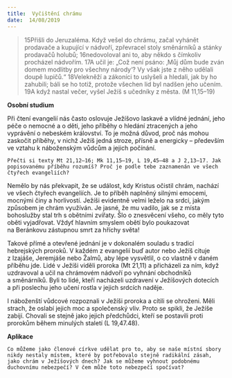 ```yaml
---
title:  Vyčištění chrámu
date:  14/08/2019
---
```


> <p></p>
> 15Přišli do Jeruzaléma. Když vešel do chrámu, začal vyhánět prodavače a kupující v nádvoří, zpřevracel stoly směnárníků a stánky prodavačů holubů; 16nedovoloval ani to, aby někdo s čímkoliv procházel nádvořím. 17A učil je: „Což není psáno: ‚Můj dům bude zván domem modlitby pro všechny národy‘? Vy však jste z něho udělali doupě lupičů.“ 18Velekněží a zákoníci to uslyšeli a hledali, jak by ho zahubili; báli se ho totiž, protože všechen lid byl nadšen jeho učením. 19A když nastal večer, vyšel Ježíš s učedníky z města. (M 11,15–19)

**Osobní studium**

Při čtení evangelií nás často oslovuje Ježíšovo laskavé a vlídné jednání, jeho péče o nemocné a o děti, jeho příběhy o hledání ztracených a jeho vyprávění o nebeském království. To je možná důvod, proč nás mohou zaskočit příběhy, v nichž Ježíš jedná stroze, přísně a energicky – především ve vztahu k náboženským vůdcům a jejich počínání.

`Přečti si texty Mt 21,12–16; Mk 11,15–19, L 19,45–48 a J 2,13–17. Jak popisovanému příběhu rozumíš? Proč je podle tebe zaznamenán ve všech čtyřech evangeliích?`

Nemělo by nás překvapit, že se událost, kdy Kristus očistil chrám, nachází ve všech čtyřech evangeliích. Je to příběh naplněný silnými emocemi, mocnými činy a horlivostí. Ježíši evidentně velmi leželo na srdci, jakým způsobem je chrám využíván. Je jasné, že mu vadilo, jak se z místa bohoslužby stal trh s obětními zvířaty. Šlo o znesvěcení všeho, co měly tyto oběti vyjadřovat. Vždyť hlavním smyslem obětí bylo poukazovat na Beránkovu zástupnou smrt za hříchy světa!

Takové přímé a otevřené jednání je v dokonalém souladu s tradicí hebrejských pro­roků. V každém z evangelií buď autor nebo Ježíš cituje z Izajáše, Jeremjáše nebo Žalmů, aby lépe vysvětlil, o co vlastně v daném příběhu jde. Lidé v Ježíši viděli proroka (Mt 21,11) a přicházeli za ním, když uzdravoval a učil na chrámovém nádvoří po vyhnání obchodníků a směnárníků. Byli to lidé, kteří nacházeli uzdravení v Ježíšových dotecích a při poslechu jeho učení rostla v jejich srdcích naděje.

I náboženští vůdcové rozpoznali v Ježíši proroka a cítili se ohroženi. Měli strach, že oslabí jejich moc a společenský vliv. Proto se spikli, že Ježíše zabijí. Chovali se stejně jako jejich předchůdci, kteří se postavili proti prorokům během minulých staletí (L 19,47.48).

**Aplikace**

`Co můžeme jako členové církve udělat pro to, aby se naše místní sbory nikdy nestaly místem, které by potřebovalo stejně radikální zásah, jako chrám v Ježíšových dnech? Jak se můžeme vyhnout podobnému duchovnímu nebezpečí? V čem může toto nebezpečí spočívat?`